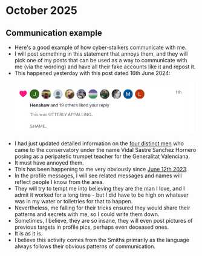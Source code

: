 # October 2025

## Communication example

- Here's a good example of how cyber-stalkers communicate with me.
- I will post something in this statement that annoys them, and they will pick one of my posts that can be used as a way to communicate with me (via the wording) and have all their fake accounts like it and repost it.
- This happened yesterday with this post dated 16th June 2024: 

[![Communication examples](../../content/tweets/communication-examples.png)](https://x.com/1FRGVN/status/1802460545662022005)

- I had just updated detailed information on the [four distinct men](../../crimes/protagonists/vidal-sastre.md#four-distinct-men) who came to the conservatory under the name Vidal Sastre Sanchez Hornero posing as a peripatetic trumpet teacher for the Generalitat Valenciana.
- It must have annoyed them.
- This has been happening to me very obviously since [June 12th 2023](../2023/june.md#monday-12th-june-2023).
- In the profile messages, I will see related messages and names will reflect people I know from the area.
- They will try to tempt me into believing they are the man I love, and I admit it worked for a long time - but I did have to be high on whatever was in my water or toiletries for that to happen. 
- Nevertheless, me falling for their tricks ensured they would share their patterns and secrets with me, so I could write them down.
- Sometimes, I believe, they are so insane, they will even post pictures of previous targets in profile pics, perhaps even deceased ones.
- It is as it is.
- I believe this activity comes from the Smiths primarily as the language always follows their obvious patterns of communication.
